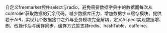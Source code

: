 自定义freemarker控件select与radio，避免需要数据字典中的数据而每次从controller获取数据的冗余代码，减少数据库压力，增加数据字典缓存模块，提供若干API，实现几个数据接口之外与业务模块完全解耦，定义Aspect实现数据增、删、改操作后与缓存同步，缓存方式暂支持redis、hashTable、caffeine。
